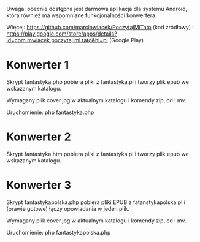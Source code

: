 Uwaga: obecnie dostępna jest darmowa aplikacja dla systemu
Android, która również ma wspomniane funkcjonalności
konwertera.

Więcej: https://github.com/marcinwiacek/PoczytajMiTato (kod źródłowy)
i https://play.google.com/store/apps/details?id=com.mwiacek.poczytaj.mi.tato&hl=pl (Google Play)

# Konwerter 1

Skrypt fantastyka.php pobiera pliki z fantastyka.pl
i tworzy plik epub we wskazanym katalogu.

Wymagany plik cover.jpg w aktualnym katalogu
i komendy zip, cd i mv.

Uruchomienie: php fantastyka.php

# Konwerter 2

Skrypt fantastyka.htm pobiera pliki z fantastyka.pl
i tworzy plik epub we wskazanym katalogu.

# Konwerter 3

Skrypt fantastykapolska.php pobiera pliki EPUB z fatanstykapolska.pl
i (prawie gotowe) łączy opowiadania w jeden plik.

Wymagany plik cover.jpg w aktualnym katalogu
i komendy zip, cd i mv.

Uruchomienie: php fantastykapolska.php
